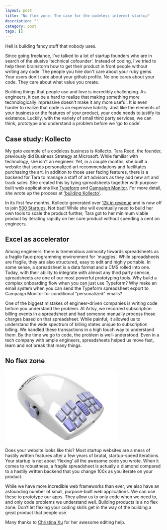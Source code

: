 ```yaml
---
layout: post
title: "No flex zone: The case for the codeless internet startup"
description: ""
category: post
tags: []
---
```


Hell is building fancy stuff that nobody uses.

Since going freelance, I’ve talked to a lot of startup founders who are in search of the elusive 'technical cofounder'. Instead of coding, I’ve tried to help them brainstorm how to get their product in front people without writing any code. The people you hire don't care about your ruby gems. Your users don't care about your github profile. No one cares about your code. They care about what value you create.

Building things that people use and love is incredibly challenging. As engineers, it can be a hard to realize that making something more technologically impressive doesn't make it any more useful. It is even harder to realize that code is an expensive liability. Just like the elements of your business or the features of your product, your code needs to justify its existence. Luckily, with the variety of small third party services, we can think, prototype and understand a problem before we 'go to code'.

## Case study: Kollecto

My goto example of a codeless business is Kollecto. Tara Reed, the founder, previously did Business Strategy at Microsoft. While familiar with technology, she isn't an engineer. Yet, in a couple months, she built a website that sends personalized art recommendations and facilitates purchasing the art. In addition to those user facing features, there is a backend for Tara to manage a staff of art advisors as they add new art and track sales. She created this by tying spreadsheets together with purpose-built web applications like [Typeform](http://www.typeform.com) and [Campaign Monitor](https://www.campaignmonitor.com). For more detail, she wrote up the process at ['building Kollecto'](http://buildingkollecto.com/).

In its first few months, Kollecto generated over [12k in revenue](http://buildingkollecto.com/post/105930836083/building-without-an-ounce-of-code-part-2) and is now off to join [500 Startups](http://500.co/accelerator). Not bad! While she will eventually need to build her own tools to scale the product further, Tara got to her minimum viable product by iterating rapidly on her core product without spending a cent on engineers.

## Excel as accelerator

Among engineers, there is tremendous animosity towards spreadsheets as a fragile faux-programming environment for 'muggles'. While spreadsheets are fragile, they are also structured, easy to edit and highly portable. In some sense, a spreadsheet is a data format and a CMS rolled into one. Today, with their ability to integrate with almost any third party service, spreadsheets are one of our most powerful prototyping tools. Why build a complex onboarding flow when you can just use Typeform? Why make an email system when you can send the Typeform spreadsheet export to Campaign Monitor for conditional "personalized" emails?

One of the biggest mistakes of engineer-driven companies is writing code before you understand the problem. At Artsy, we recorded subscription billing events in a spreadsheet and had someone manually process those charges based on that spreadsheet. While painful, it allowed us to understand the wide spectrum of billing states unique to subscription billing. We handled these transactions in a high touch way to understand them. By the time we go to code, the problem is well-understood. Even in a tech company with ample engineers, spreadsheets helped us move fast, learn and not break that many things.

## No flex zone

<img src="/assets/images/mouse.jpg" style="width: 360px" />

Does your website looks like this? Most startup websites are a mess of hastily written features after a few years of brutal, startup-speed iterations. Your startup is not about ‘flexing’ all the awesome code you wrote. When it comes to robustness, a fragile spreadsheet is actually a diamond compared to a hastily written backend that you change 100x as you iterate on your product.

While we have more incredible web frameworks than ever, we also have an astounding number of small, purpose-built web applications. We can use these to prototype our apps. They allow us to only code when we need to, and only code problems we understand well. Building products is a no flex zone. Don’t let flexing your coding skills get in the way of the building a great product that people use.

Many thanks to [Christina Xu](https://twitter.com/xuhulk) for her awesome editing help.
